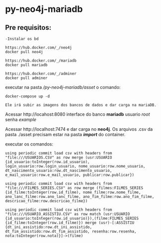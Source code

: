# py-neo4j-mariadb

## Pre requisitos:
```
-Instalar os bd

https://hub.docker.com/_/neo4j
docker pull neo4j

https://hub.docker.com/_/mariadb
docker pull mariadb

https://hub.docker.com/_/adminer
docker pull adminer
```
executar na pasta */py-neo4j-mariadb/asset* o comando:

```
docker-compose up -d

Ele irá subir as imagens dos bancos de dados e dar carga na mariaDB.
```

Acessar http://locahost:8080 interface do banco **mariadb** usuario *root* senha *example*

Acessar http://localhost:7474 e dar carga no **neo4j**. Os arquivos .csv da pasta ./asset precisam estar na pasta ***import*** do container.

executar os comandos:
```
using periodic commit load csv with headers from "file:///USUARIOS.CSV" as row merge (usr:USUARIO {id_usuario:toInteger(row.id_usuario), login_usuario:row.login_usuario, nome_usuario:row.nome_usuario, dt_nascimento_usuario:row.dt_nascimento_usuario, e_mail_usuario:row.e_mail_usuario, publicar:row.publicar})

using periodic commit load csv with headers from "file:///FILMES_SERIES.CSV" as row merge (filmes:FILMES_SERIES {id_filme:toInteger(row.id_filme), nome_filme:row.nome_filme, ano_lanc_filme:row.ano_lanc_filme, ano_fim_filme:row.ano_fim_filme, descricao_filme:row.descricao_filme})

using periodic commit load csv with headers from "file:///USUARIO_ASSISTIU.CSV" as row match (usr:USUARIO {id_usuario:toInteger(row.id_usuario)}),(filme:FILMES_SERIES {id_filme:toInteger(row.id_filme)}) merge (usr)-[:ASSISTIU {dt_ini_assistido:row.dt_ini_assistido, dt_fim_assistido:row.dt_fim_assistido, resenha:row.resenha, nota:toInteger(row.nota)}]->(filme)
```